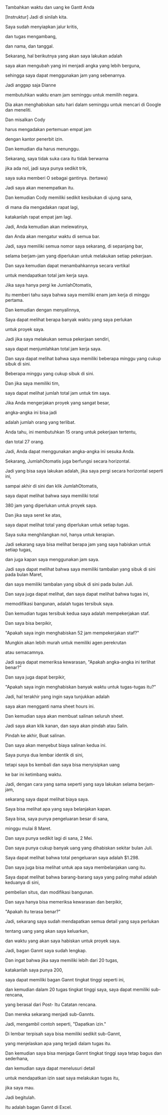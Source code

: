 Tambahkan waktu dan uang ke Gantt Anda

[Instruktur] Jadi di sinilah kita. 

Saya sudah menyiapkan jalur kritis, 

dan tugas mengambang, 

dan nama, dan tanggal. 

Sekarang, hal berikutnya yang akan saya lakukan adalah 

saya akan mengubah yang ini menjadi angka yang lebih berguna, 

sehingga saya dapat menggunakan jam yang sebenarnya. 

Jadi anggap saja Dianne 

membutuhkan waktu enam jam seminggu untuk memilih negara. 

Dia akan menghabiskan satu hari dalam seminggu untuk mencari di Google dan meneliti. 

Dan misalkan Cody 

harus mengadakan pertemuan empat jam 

dengan kantor penerbit izin. 

Dan kemudian dia harus menunggu. 

Sekarang, saya tidak suka cara itu tidak berwarna 

jika ada nol, jadi saya punya sedikit trik, 

saya suka memberi O sebagai gantinya. (tertawa) 

Jadi saya akan menempatkan itu. 

Dan kemudian Cody memiliki sedikit kesibukan di ujung sana, 

di mana dia mengadakan rapat lagi, 

katakanlah rapat empat jam lagi. 

Jadi, Anda kemudian akan melewatinya, 

dan Anda akan mengatur waktu di semua bar. 

Jadi, saya memiliki semua nomor saya sekarang, di sepanjang bar, 

selama berjam-jam yang diperlukan untuk melakukan setiap pekerjaan. 

Dan saya kemudian dapat menambahkannya secara vertikal 

untuk mendapatkan total jam kerja saya. 

Jika saya hanya pergi ke JumlahOtomatis, 

itu memberi tahu saya bahwa saya memiliki enam jam kerja di minggu pertama. 

Dan kemudian dengan menyalinnya, 

Saya dapat melihat berapa banyak waktu yang saya perlukan 

untuk proyek saya. 

Jadi jika saya melakukan semua pekerjaan sendiri, 

saya dapat menjumlahkan total jam kerja saya. 

Dan saya dapat melihat bahwa saya memiliki beberapa minggu yang cukup sibuk di sini. 

Beberapa minggu yang cukup sibuk di sini. 

Dan jika saya memiliki tim, 

saya dapat melihat jumlah total jam untuk tim saya. 

Jika Anda mengerjakan proyek yang sangat besar, 

angka-angka ini bisa jadi 

adalah jumlah orang yang terlibat. 

Anda tahu, ini membutuhkan 15 orang untuk pekerjaan tertentu, 

dan total 27 orang. 

Jadi, Anda dapat menggunakan angka-angka ini sesuka Anda. 

Sekarang, JumlahOtomatis juga berfungsi secara horizontal. 

Jadi yang bisa saya lakukan adalah, jika saya pergi secara horizontal seperti ini, 

sampai akhir di sini dan klik JumlahOtomatis, 

saya dapat melihat bahwa saya memiliki total 

380 jam yang diperlukan untuk proyek saya. 

Dan jika saya seret ke atas, 

saya dapat melihat total yang diperlukan untuk setiap tugas. 

Saya suka menghilangkan nol, hanya untuk kerapian. 

Jadi sekarang saya bisa melihat berapa jam yang saya habiskan untuk setiap tugas, 

dan juga kapan saya menggunakan jam saya. 

Jadi saya dapat melihat bahwa saya memiliki tambalan yang sibuk di sini pada bulan Maret, 

dan saya memiliki tambalan yang sibuk di sini pada bulan Juli. 

Dan saya juga dapat melihat, dan saya dapat melihat bahwa tugas ini, 

memodifikasi bangunan, adalah tugas tersibuk saya. 

Dan kemudian tugas tersibuk kedua saya adalah mempekerjakan staf. 

Dan saya bisa berpikir, 

"Apakah saya ingin menghabiskan 52 jam mempekerjakan staf?" 

Mungkin akan lebih murah untuk memiliki agen perekrutan 

atau semacamnya. 

Jadi saya dapat memeriksa kewarasan, "Apakah angka-angka ini terlihat benar?" 

Dan saya juga dapat berpikir, 

"Apakah saya ingin menghabiskan banyak waktu untuk tugas-tugas itu?" 

Jadi, hal terakhir yang ingin saya tunjukkan adalah 

saya akan mengganti nama sheet hours ini. 

Dan kemudian saya akan membuat salinan seluruh sheet. 

Jadi saya akan klik kanan, dan saya akan pindah atau Salin. 

Pindah ke akhir, Buat salinan. 

Dan saya akan menyebut biaya salinan kedua ini. 

Saya punya dua lembar identik di sini, 

tetapi saya bs kembali dan saya bisa menyisipkan uang

ke bar ini ketimbang waktu. 

Jadi, dengan cara yang sama seperti yang saya lakukan selama berjam-jam, 

sekarang saya dapat melihat biaya saya. 

Saya bisa melihat apa yang saya belanjakan kapan. 

Saya bisa, saya punya pengeluaran besar di sana, 

minggu mulai 8 Maret. 

Dan saya punya sedikit lagi di sana, 2 Mei. 

Dan saya punya cukup banyak uang yang dihabiskan sekitar bulan Juli. 

Saya dapat melihat bahwa total pengeluaran saya adalah $1.298. 

Dan saya juga bisa melihat untuk apa saya membelanjakan uang itu. 

Saya dapat melihat bahwa barang-barang saya yang paling mahal adalah keduanya di sini, 

pembelian situs, dan modifikasi bangunan. 

Dan saya hanya bisa memeriksa kewarasan dan berpikir, 

"Apakah itu terasa benar?" 

Jadi, sekarang saya sudah mendapatkan semua detail yang saya perlukan 

tentang uang yang akan saya keluarkan, 

dan waktu yang akan saya habiskan untuk proyek saya. 

Jadi, bagan Gannt saya sudah lengkap. 

Dan ingat bahwa jika saya memiliki lebih dari 20 tugas,


katakanlah saya punya 200, 

saya dapat memiliki bagan Gannt tingkat tinggi seperti ini, 

dan kemudian dalam 20 tugas tingkat tinggi saya, saya dapat memiliki sub-rencana, 

yang berasal dari Post- Itu Catatan rencana. 

Dan mereka sekarang menjadi sub-Gannts. 

Jadi, mengambil contoh seperti, "Dapatkan izin." 

Di lembar terpisah saya bisa memiliki sedikit sub-Gannt, 

yang menjelaskan apa yang terjadi dalam tugas itu. 

Dan kemudian saya bisa menjaga Gannt tingkat tinggi saya tetap bagus dan sederhana, 

dan kemudian saya dapat menelusuri detail 

untuk mendapatkan izin saat saya melakukan tugas itu, 

jika saya mau. 

Jadi begitulah. 

Itu adalah bagan Gannt di Excel.